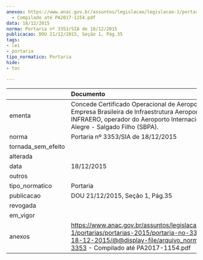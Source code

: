 ```yaml
---
anexos: https://www.anac.gov.br/assuntos/legislacao/legislacao-1/portarias/portarias-2015/portaria-no-3353-sia-de-18-12-2015/@@display-file/arquivo_norma/PA2015-3353
  - Compilado até PA2017-1154.pdf
data: 18/12/2015
norma: Portaria nº 3353/SIA de 18/12/2015
publicacao: DOU 21/12/2015, Seção 1, Pág.35
tags:
- lei
- portaria
tipo_normatico: Portaria
hide: 
- toc 
 
---
```


|                    | Documento                                                                                                                                                                                     |
|:-------------------|:----------------------------------------------------------------------------------------------------------------------------------------------------------------------------------------------|
| ementa             | Concede Certificado Operacional de Aeroporto à Empresa Brasileira de Infraestrutura Aeroportuária - INFRAERO, operador do Aeroporto Internacional de Porto Alegre - Salgado Filho (SBPA).     |
| norma              | Portaria nº 3353/SIA de 18/12/2015                                                                                                                                                            |
| tornada_sem_efeito |                                                                                                                                                                                               |
| alterada           |                                                                                                                                                                                               |
| data               | 18/12/2015                                                                                                                                                                                    |
| outros             |                                                                                                                                                                                               |
| tipo_normatico     | Portaria                                                                                                                                                                                      |
| publicacao         | DOU 21/12/2015, Seção 1, Pág.35                                                                                                                                                               |
| revogada           |                                                                                                                                                                                               |
| em_vigor           |                                                                                                                                                                                               |
| anexos             | https://www.anac.gov.br/assuntos/legislacao/legislacao-1/portarias/portarias-2015/portaria-no-3353-sia-de-18-12-2015/@@display-file/arquivo_norma/PA2015-3353 - Compilado até PA2017-1154.pdf |